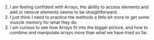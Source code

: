 1. I am feeling confident with Arrays, the ability to access elements and add or remove elements seems to be straightforward.
2. I just think I need to practice the methods a little bit more to get some muscle memory for what they do.
3. I am curious to see how Arrays fit into the bigger picture, and how to combine and manipulate arrays more than what we have tried so far.
